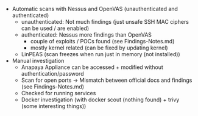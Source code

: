 - Automatic scans with Nessus and OpenVAS (unauthenticated and authenticated)
    - unauthenticated: Not much findings (just unsafe SSH MAC ciphers can be used / are enabled)
    - authenticated: Nessus more findings than OpenVAS
        - couple of exploits / POCs found (see Findings-Notes.md)
        - mostly kernel related (can be fixed by updating kernel)
    - LinPEAS (scan freezes when run just in memory (not installed))
- Manual investigation
    - Anapaya Appliance can be accessed + modified without authentication/password
    - Scan for open ports -> Mismatch between official docs and findings (see Findings-Notes.md)
    - Checked for running services
    - Docker investigation (with docker scout (nothing found) + trivy (some interesting things))